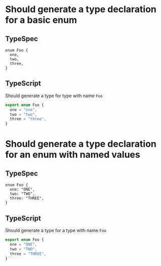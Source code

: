 # Should generate a type declaration for a basic enum

## TypeSpec

```tsp
enum Foo {
  one,
  two,
  three,
}
```

## TypeScript

Should generate a type for type with name `Foo`

```ts models.ts
export enum Foo {
  one = "one",
  two = "two",
  three = "three",
}
```

# Should generate a type declaration for an enum with named values

## TypeSpec

```tsp
enum Foo {
  one: "ONE",
  two: "TWO",
  three: "THREE",
}
```

## TypeScript

Should generate a type for a type with name `Foo`

````ts models.ts
export enum Foo {
  one = "ONE",
  two = "TWO",
  three = "THREE",
}```
````

